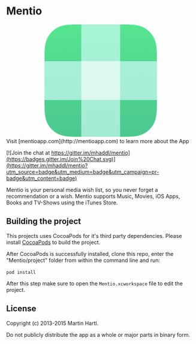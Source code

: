 # Mentio
<div style="text-align:center"><img src ="./graphics/mentioicon.png" /></div>
Visit [mentioapp.com](http://mentioapp.com) to learn more about the App

[![Join the chat at https://gitter.im/mhaddl/mentio](https://badges.gitter.im/Join%20Chat.svg)](https://gitter.im/mhaddl/mentio?utm_source=badge&utm_medium=badge&utm_campaign=pr-badge&utm_content=badge)

Mentio is your personal media wish list, so you never forget a recommendation or a wish. Mentio supports Music, Movies, iOS Apps, Books and TV-Shows using the iTunes Store.

## Building the project

This projects uses CocoaPods for it's third party dependencies. Please install [CocoaPods](http://guides.cocoapods.org/using/getting-started.html) to build the project.

After CocoaPods is successfully installed, clone this repo, enter the "Mentio/project" folder from within the command line and run:

`pod install` 

After this step make sure to open the `Mentio.xcworkspace` file to edit the project.

## License

Copyright (c) 2013-2015 Martin Hartl.

Do not publicly distribute the app as a whole or major parts in binary form.
